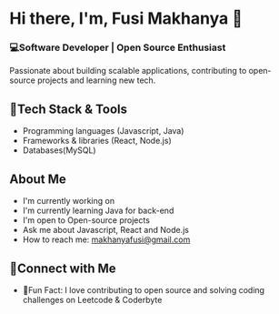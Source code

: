 # Hi there, I'm, Fusi Makhanya 👋

### 💻Software Developer | Open Source Enthusiast 
Passionate about building scalable applications, contributing to open-source projects and learning new tech.

## 🔧Tech Stack & Tools
- Programming languages (Javascript, Java)
- Frameworks & libraries (React, Node.js)
- Databases(MySQL)

## About Me
- I'm currently working on
- I'm currently learning Java for back-end
- I'm open to Open-source projects
- Ask me about Javascript, React and  Node.js
- How to reach me: makhanyafusi@gmail.com


## 🤝Connect with Me
- 🔔Fun Fact: I love contributing to open source and solving coding challenges on Leetcode & Coderbyte
